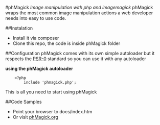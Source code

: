 #phMagick
_Image manipulation with php and imagemagick_
phMagick wraps the most common image manipulation actions a web developer needs into easy to use code.

##Instalation

* Install it via composer
* Clone this repo, the code is inside phMagick folder

##Configuration
phMagick comes with its own simple autoloader but it respects the [PSR-0][psr-0] standard so you can use it with any autoloader 

**using the phMagick autoloader**

        <?php
            include 'phmagick.php';

This is all you need to start using phMagick

##Code Samples
    
* Point your browser to docs/index.htm
* Or visit [phMagick.org][1]



[1]: http://phmagick.org/documentation
[psr-0]: https://github.com/php-fig/fig-standards/blob/master/accepted/PSR-0.md
